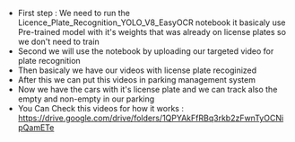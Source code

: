 - First step : We need to run the Licence_Plate_Recognition_YOLO_V8_EasyOCR notebook it basicaly
  use Pre-trained model with it's weights that was already on license plates so we don't need to train
- Second we will use the notebook by uploading our targeted video for plate recognition
- Then basicaly we have our videos with license plate recoginized
- After this we can put this videos in parking management system
- Now we have the cars with it's license plate and we can track also the empty and non-empty in our parking
- You Can Check this videos for how it works : https://drive.google.com/drive/folders/1QPYAkFfRBq3rkb2zFwnTyOCNipQamETe
